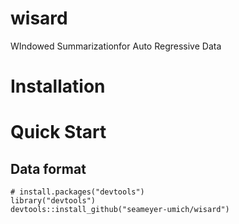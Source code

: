 # wisard

WIndowed Summarizationfor Auto Regressive Data

# Installation

# Quick Start

## Data format

```{r}
# install.packages("devtools")
library("devtools")
devtools::install_github("seameyer-umich/wisard")
```